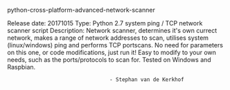 python-cross-platform-advanced-network-scanner

Release date: 20171015
Type: Python 2.7 system ping / TCP network scanner script
Description: Network scanner, determines it's own currect network, 
makes a range of network addresses to scan, utilises system 
(linux/windows) ping and performs TCP portscans. No need for 
parameters on this one, or code modifications, just run it! Easy 
to modify to your own needs, such as the ports/protocols to scan 
for. Tested on Windows and Raspbian.

                                     - Stephan van de Kerkhof
